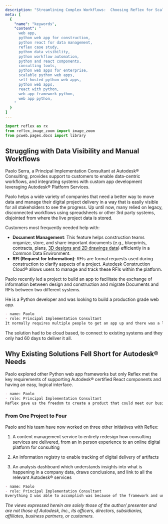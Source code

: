 ```yaml
---
description: "Streamlining Complex Workflows:  Choosing Reflex for Scalable, Python-Based Solutions"
meta: [
  {
    "name": "keywords",
    "content": "
      web app,
      python web app for construction,
      python react for data management,
      reflex case study,
      python data visibility,
      python workflow automation,
      python and react components,
      consulting tools,
      python web apps for enterprise,
      scalable python web apps,
      self-hosted python web apps,
      python web apps,
      react with python,
      web app framework python,
      web app python,
    "
  }
]
---
```


```python exec
import reflex as rx
from reflex_image_zoom import image_zoom
from pcweb.pages.docs import library
```


## Struggling with Data Visibility and Manual Workflows

Paolo Serra, a Principal Implementation Consultant at Autodesk® Consulting, provides support to customers to enable data-centric workflows, and integrating systems with custom app development leveraging Autodesk® Platform Services. 

Paolo helps a wide variety of companies that need a better way to move data and manage their digital project delivery in a way that is easily visible for all stakeholders to see the progress. Up until now, many relied on legacy, disconnected workflows using spreadsheets or other 3rd party systems, disjointed from where the live project data is stored.


Customers most frequently needed help with: 

- **Document Management**: This feature helps construction teams organize, store, and share important documents (e.g., blueprints, contracts, plans, [3D designs and 2D drawings data](https://tutorials.autodesk.io/tutorials/simple-viewer/)) efficiently in a Common Data Environment.
- **RFI (Request for Information)**: RFIs are formal requests used during construction to clarify aspects of a project. Autodesk Construction Cloud® allows users to manage and track these RFIs within the platform. 

Paolo recently led a project to build an app to facilitate the exchange of information between design and construction and migrate Documents and RFIs between two different systems.  

He is a Python developer and was looking to build a production grade web app. 

```md quote
- name: Paolo
- role: Principal Implementation Consultant
It normally requires multiple people to get an app up and there was a lack of resources available in the time frame we needed.
```

The solution had to be cloud based, to connect to existing systems and they only had 60 days to deliver it all. 


## Why Existing Solutions Fell Short for Autodesk® Needs

Paolo explored other Python web app frameworks but only Reflex met the key requirements of supporting Autodesk® certified React components and having an easy, logical interface.  

```md quote
- name: Paolo
- role: Principal Implementation Consultant
Reflex gave us the freedom to create a product that could meet our business needs.
```

### From One Project to Four

Paolo and his team have now worked on three other initiatives  with Reflex: 

1. A content management service to entirely redesign how consulting services are delivered, from an in person experience to an online digital platform for consulting 

2. An information registry to enable tracking of digital delivery of artifacts 

3. An analysis dashboard which understands insights into what is happening in a company data, draws conclusions, and link to all the relevant Autodesk® services 


```md quote
- name: Paolo
- role: Principal Implementation Consultant
Everything I was able to accomplish was because of the framework and unparalleled support and promptness of the Reflex team when I found an obstacle that was blocking me, investigating the issue and suggesting alternative approaches during their office hours and on their Discord channel.
```

_The views expressed herein are solely those of the author/ presenter and are not those of Autodesk, Inc., its officers, directors, subsidiaries, affiliates, business partners, or customers._
